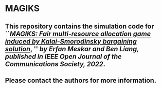 # MAGIKS
## This repository contains the simulation code for ``[*MAGIKS: Fair multi-resource allocation game induced by Kalai-Smorodinsky bargaining solution*](https://ieeexplore.ieee.org/document/9762363/), '' *by Erfan Meskar and Ben Liang, published in IEEE Open Journal of the Communications Society, 2022*.
## Please contact the authors for more information.
